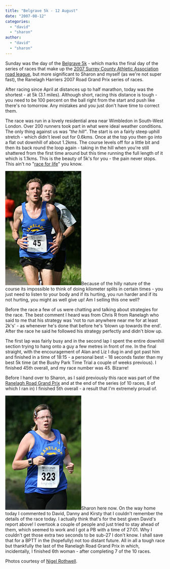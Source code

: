 ```yaml
---
title: "Belgrave 5k - 12 August"
date: "2007-08-12"
categories: 
  - "david"
  - "sharon"
author:
  - "david"
  - "sharon"
---
```


Sunday was the day of the [Belgrave 5k](http://www.belgraveharriers.com/Belgrave5k/2007/belgrave5k.htm) - which marks the final day of the series of races that make up the [2007 Surrey County Athletic Association road league](http://www.surreyathletics.org.uk/road/2006_2007/league/roadleague.htm), but more significant to Sharon and myself (as we're not super fast), the Ranelagh Harriers 2007 Road Grand Prix series of races.

After racing since April at distances up to half marathon, today was the shortest - at 5k (3.1 miles). Although short, racing this distance is tough - you need to be 100 percent on the ball right from the start and push like there's no tomorrow. Any mistakes and you just don't have time to correct them.

The race was run in a lovely residential area near Wimbledon in South-West London. Over 200 runners took part in what were ideal weather conditions. The only thing against us was _"the hill"_. The start is on a fairly steep uphill stretch - which didn't level out for 0.6kms. Once at the top you then go into a flat out downhill of about 1.2kms. The course levels off for a little bit and then its back round the loop again - taking in the hill when you're still shattered from the first time around but this time running the full length of it which is 1.1kms. This is the beauty of 5k's for you - the pain never stops. This ain't no "[race for life](http://www.raceforlife.org/)" you know.

[![David (photo: Nigel Rothwell)](/images/2007/2007-08-12-belgrave5_david.jpg)](http://www.flickr.com/photos/rothwell_nt/1093607861/in/set-72157601394967607/)Because of the hilly nature of the course its impossible to think of doing kilometer splits in certain times - you just need to listen to your body and if its hurting, you run harder and if its not hurting, you might as well give up! Am I selling this one well?

Before the race a few of us were chatting and talking about strategies for the race. The best comment I heard was from Chris R from Ranelagh who said to me that his strategy was 'not to run anywhere near me for at least 2k's' - as whenever he's done that before he's 'blown up towards the end'. After the race he said he followed his strategy perfectly and didn't blow up.

The first lap was fairly busy and in the second lap I spent the entire downhill section trying to hang onto a guy a few metres in front of me. In the final straight, with the encouragement of Alan and Liz I dug in and got past him and finished in a time of 18:15 - a personal best - 18 seconds faster than my best 5k time (at the Bushy Park Time Trial a couple of weeks previous). I finished 45th overall, and my race number was 45. Bizarre!

Before I hand over to Sharon, as I said previously this race was part of the [Ranelagh Road Grand Prix](http://www.ranelagh-harriers.com/gp.html) and at the end of the series (of 10 races, 8 of which I ran in) I finished 5th overall - a result that I'm extremely proud of.

[![Sharon (photo: Nigel Rothwell)](/images/2007/2007-08-12-belgrave5_sharon.jpg)](http://www.flickr.com/photos/rothwell_nt/1093617685/in/set-72157601394967607/)Sharon here now. On the way home today I commented to David, Danny and Kirsty that I couldn't remember the details of the race today. I actually think that's for the best given David's report above! I overtook a couple of people and just tried to stay ahead of them, which seemed to work and I got a PB with a time of 27:01. Why I couldn't get those extra two seconds to be sub-27 I don't know. I shall save that for a BPTT in the (hopefully) not too distant future. All in all a tough race but thankfully the last of the Ranelagh Road Grand Prix in which, incidentally, I finished 6th woman - after completing 7 of the 10 races.

Photos courtesy of [Nigel Rothwell](http://www.flickr.com/photos/rothwell_nt/sets/72157601394967607/).
